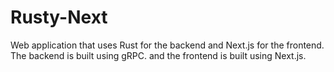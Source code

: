 # Rusty-Next
Web application that uses Rust for the backend and Next.js for the frontend. The backend is built using gRPC. and the frontend is built using Next.js.
